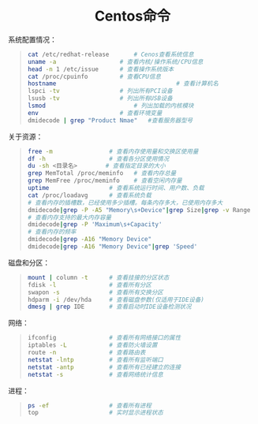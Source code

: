 <h1 align="center">Centos命令</h1>

系统配置情况：

> ```bash
> cat /etc/redhat-release		# Cenos查看系统信息
> uname -a                	# 查看内核/操作系统/CPU信息
> head -n 1 /etc/issue    	# 查看操作系统版本
> cat /proc/cpuinfo       	# 查看CPU信息
> hostname									# 查看计算机名
> lspci -tv               	# 列出所有PCI设备
> lsusb -tv               	# 列出所有USB设备
> lsmod                  	 	# 列出加载的内核模块
> env                     	# 查看环境变量
> dmidecode | grep "Product Nmae"   #查看服务器型号
> ```

关于资源：

> ```bash
> free -m                # 查看内存使用量和交换区使用量
> df -h                  # 查看各分区使用情况
> du -sh <目录名>        # 查看指定目录的大小
> grep MemTotal /proc/meminfo   # 查看内存总量
> grep MemFree /proc/meminfo    # 查看空闲内存量
> uptime                 # 查看系统运行时间、用户数、负载
> cat /proc/loadavg      # 查看系统负载
> # 查看内存的插槽数，已经使用多少插槽。每条内存多大，已使用内存多大
> dmidecode|grep -P -A5 "Memory\s+Device"|grep Size|grep -v Range 
> # 查看内存支持的最大内存容量
> dmidecode|grep -P 'Maximum\s+Capacity'
> # 查看内存的频率
> dmidecode|grep -A16 "Memory Device"
> dmidecode|grep -A16 "Memory Device"|grep 'Speed'
> ```

磁盘和分区：

> ```bash
> mount | column -t      # 查看挂接的分区状态
> fdisk -l               # 查看所有分区
> swapon -s              # 查看所有交换分区
> hdparm -i /dev/hda     # 查看磁盘参数(仅适用于IDE设备)
> dmesg | grep IDE       # 查看启动时IDE设备检测状况
> ```

网络：

> ```bash
> ifconfig               # 查看所有网络接口的属性
> iptables -L            # 查看防火墙设置
> route -n               # 查看路由表
> netstat -lntp          # 查看所有监听端口
> netstat -antp          # 查看所有已经建立的连接
> netstat -s             # 查看网络统计信息
> ```

进程：

> ```bash
> ps -ef                 # 查看所有进程
> top                    # 实时显示进程状态
> ```
>
> 















